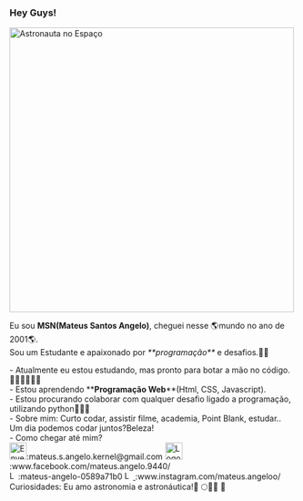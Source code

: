 <html>
  <head>
  </head>
<body>
   
### Hey  Guys!
<!--
**Mateus-Angelo-MSA/Mateus-Angelo-MSA** is a ✨ _special_ ✨ repository because its `README.md` (this file) appears on your GitHub profile.
-->
<img src="https://wallpaperaccess.com/full/19353.jpg" width="500px" heigth="500px" alt="Astronauta no Espaço">
<br>
<p>Eu sou <b>MSN(Mateus Santos Angelo)</b>, cheguei nesse 🌎mundo no ano de 2001🌎.<br>
  Sou um Estudante e apaixonado por <em>**programação**</em> e desafios.🚀🚀<p>
- Atualmente eu estou estudando, mas pronto para botar a mão no código.👨🏼‍💻👨🏼‍💻<br>
- Estou aprendendo **<strong>Programação Web</strong>**(Html, CSS, Javascript).<br>
- Estou procurando colaborar com qualquer desafio ligado a programação, utilizando python🐍🐍🐍<br>
- Sobre mim: Curto codar, assistir filme, academia, Point Blank, estudar.. Um dia podemos codar juntos?Beleza!<br>
- Como chegar até mim?<br>
<!--Link do Gmail -->
<a href="mailto:mateus.s.angelo.kernel@gmail.com"><img src="https://imageog.flaticon.com/icons/png/512/95/95645.png?size=1200x630f&pad=10,10,10,10&ext=png&bg=FFFFFFFF" alt="Envelope do Gmail" width="30px" hiegth="30px"></a>:mateus.s.angelo.kernel@gmail.com
<!-- Link do facebook -->
<a href="www.facebook.com/mateus.angelo.9440/"><img src="https://imageog.flaticon.com/icons/png/512/20/20673.png?size=1200x630f&pad=10,10,10,10&ext=png&bg=FFFFFFFF" width="30px" hiegth="30px" alt="Logo do facebook" style="margin-left: 0.5px"></a>:www.facebook.com/mateus.angelo.9440/<br>
<!--Link do linkedin -->
<a href="https://www.linkedin.com/in/mateus-angelo-0589a71b0/"><img src="https://cdn.iconscout.com/icon/free/png-512/linkedin-32-114604.png" alt="Logo do Linkedin" width="15px" hiegth="15px" ></a>:mateus-angelo-0589a71b0
<!--Link do instagram -->
<a href="https://www.instagram.com/mateus.angeloo/"> <img src="https://image.flaticon.com/icons/png/512/87/87390.png" width="15px" heigth="15px" alt="Logo do instagram"> </a>:www.instagram.com/mateus.angeloo/<br>
Curiosidades: Eu amo astronomia e astronáutica!🌚 🌕🚀🌌 🌉

</body>
</html>
